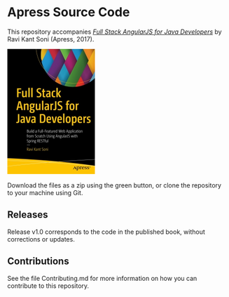 # Apress Source Code

This repository accompanies [*Full Stack AngularJS for Java Developers*](http://www.apress.com/9781484231975) by Ravi Kant Soni (Apress, 2017).

[comment]: #cover
![Cover image](9781484231975.jpg)

Download the files as a zip using the green button, or clone the repository to your machine using Git.

## Releases

Release v1.0 corresponds to the code in the published book, without corrections or updates.

## Contributions

See the file Contributing.md for more information on how you can contribute to this repository.
